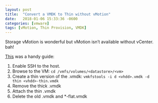 ```yaml
---
layout: post
title:  "Convert a VMDK to Thin without vMotion"
date:   2018-01-06 15:33:36 -0600
categories: [vmware]
tags: [vMotion, Thin Provision, VMDK]
---
```


Storage vMotion is wonderful but vMotion isn’t available without vCenter. bah!

[This](https://theitbros.com/convert-thick-provision-lazy-zeroed-disk-to-thin-vmware-esxi/) was a handy guide:

1. Enable SSH to the host.
1. Browse to the VM: `cd /vmfs/volumes/<datastore>/<vm>`
1. Create a thin version of the .vmdk: `vmkfstools -i d <vhdd>.vmdk -d thin <vhdd>-thin.vmdk`
2. Remove the thick .vmdk
3. Attach the thin .vmdk
4. Delete the old .vmdk and *-flat.vmdk